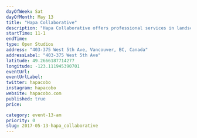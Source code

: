 ```yaml
---
dayOfWeek: Sat
dayOfMonth: May 13
title: "Hapa Collaborative"
description: "Hapa Collaborative offers professional services in landscape architecture and urban design, working the full breadth of scale: master plans and streetscapes to pocket parks, private residences and green roofs. <br> <br> Using the principles of landscape urbanism, Hapa strives to provide contemporary design. A fresh alternative to the traditional approach to landscape architecture, the office enjoys exploring new materials and revealing unique aspects of the environment.<br> <br> Architectural models and drawings will be on display. Our joint open concept studios allow visitors to see actual working spaces and collaborative areas of both firms.<br> <br> Refreshments will be provided.<br> <br> Door code is 4403 (under Hapa), the elevator will give you access to the 4th floor on entry. "
startTime: 11-1
endTime: 
type: Open Studios
address: "403-375 West 5th Ave, Vancouver, BC, Canada"
addressLabel: "403-375 West 5th Ave"
latitude: 49.2666187714277
longitude: -123.111945390701
eventUrl: 
eventUrlLabel: 
twitter: hapacobo
instagram: hapacobo
website: hapacobo.com
published: true
price: 

category: event-13-am
priority: 0
slug: 2017-05-13-hapa_collaborative
---
```

